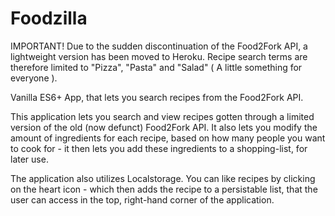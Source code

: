 # Foodzilla

IMPORTANT! Due to the sudden discontinuation of the Food2Fork API, a lightweight version
has been moved to Heroku. Recipe search terms are therefore limited to "Pizza", "Pasta"
and "Salad" ( A little something for everyone ).

Vanilla ES6+ App, that lets you search recipes from the Food2Fork API.

This application lets you search and view recipes gotten through a limited version of the old (now defunct)
Food2Fork API. It also lets you modify the amount of ingredients for each recipe, based on how many people
you want to cook for - it then lets you add these ingredients to a shopping-list, for later use.

The application also utilizes Localstorage. You can like recipes by clicking on the heart icon - which
then adds the recipe to a persistable list, that the user can access in the top, right-hand corner
of the application.
